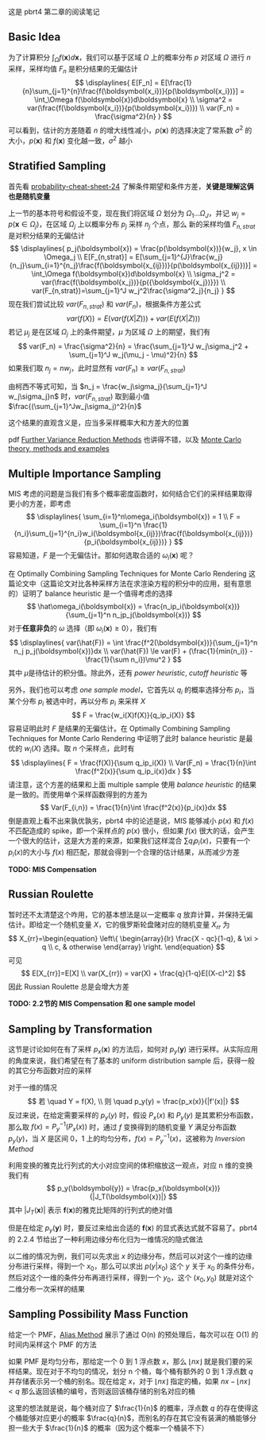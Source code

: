 这是 pbrt4 第二章的阅读笔记

## Basic Idea

为了计算积分 $\int_\Omega f(\boldsymbol{x})d\boldsymbol{x}$，我们可以基于区域 $\Omega$ 上的概率分布 $p$ 对区域 $\Omega$ 进行 $n$ 采样，采样均值 $F_n$ 是积分结果的无偏估计
$$
\displaylines{
E[F_n] = E[\frac{1}{n}\sum_{j=1}^{n}\frac{f(\boldsymbol{x_i})}{p(\boldsymbol{x_i})}] = \int_\Omega f(\boldsymbol{x})d\boldsymbol{x}
\\
\sigma^2 = var(\frac{f(\boldsymbol{x_i})}{p(\boldsymbol{x_i})})
\\
var(F_n) = \frac{\sigma^2}{n}
}
$$
可以看到，估计的方差随着 $n$ 的增大线性减小，$p(\boldsymbol{x})$ 的选择决定了常系数 $\sigma^2$ 的大小，$p(\boldsymbol{x})$ 和 $f(\boldsymbol{x})$ 变化越一致，$\sigma^2$ 越小

## Stratified Sampling

首先看 [probability-cheat-sheet-24](https://blog.nex3z.com/2019/01/26/probability-cheat-sheet-24/) 了解条件期望和条件方差，**关键是理解这俩也是随机变量**

上一节的基本符号和假设不变，现在我们将区域 $\Omega$ 划分为 $\Omega_1\dots \Omega_J$，并记 $w_j=p(\boldsymbol{x} \in \Omega_j)$，在区域 $\Omega_j$ 上以概率分布 $p_j$ 采样 $n_j$ 个点，那么 新的采样均值 $F_{n,strat}$ 是对积分结果的无偏估计
$$
\displaylines{
p_j(\boldsymbol{x}) = \frac{p(\boldsymbol{x})}{w_j}, x \in \Omega_j
\\
E[F_{n,strat}] = E[\sum_{j=1}^{J}\frac{w_j}{n_j}\sum_{i=1}^{n_j}\frac{f(\boldsymbol{x_{ij}})}{p(\boldsymbol{x_{ij}})}] = \int_\Omega f(\boldsymbol{x})d\boldsymbol{x}
\\
\sigma_j^2 = var(\frac{f(\boldsymbol{x_j})}{p({\boldsymbol{x_j})}})
\\
var(F_{n,strat})=\sum_{j=1}^J w_j^2\frac{\sigma^2_j}{n_j}
}
$$
现在我们尝试比较 $var(F_{n,strat})$ 和 $var(F_n)$，根据条件方差公式
$$
var(f(X)) = E(var(f(X |Z))) + var(E(f(X |Z)))
$$
若记 $\mu_j$ 是在区域 $\Omega_j$ 上的条件期望，$\mu$ 为区域 $\Omega$ 上的期望，我们有
$$
var(F_n) = \frac{\sigma^2}{n} = \frac{\sum_{j=1}^J w_j\sigma_j^2 + \sum_{j=1}^J w_j(\mu_j - \mu)^2}{n}
$$
如果我们取 $n_j = nw_j$，此时显然有 $var(F_n) \ge var(F_{n,strat})$​

由柯西不等式可知，当 $n_j = \frac{w_j\sigma_j}{\sum_{j=1}^J w_j\sigma_j}n$ 时，$var(F_{n,strat})$ 取到最小值 $\frac{(\sum_{j=1}^Jw_j\sigma_j)^2}{n}$

这个结果的直观含义是，应当多采样概率大和方差大的位置

pdf [Further Variance Reduction Methods](https://www.columbia.edu/~mh2078/MonteCarlo/MCS_AdvVarRed_MasterSlides.pdf) 也讲得不错，以及 [Monte Carlo theory, methods and examples](https://artowen.su.domains/mc/)

## Multiple Importance Sampling

MIS 考虑的问题是当我们有多个概率密度函数时，如何结合它们的采样结果取得更小的方差，即考虑
$$
\displaylines{
\sum_{i=1}^n\omega_i(\boldsymbol{x}) = 1 
\\
F = \sum_{i=1}^n \frac{1}{n_i}\sum_{j=1}^{n_i}w_i(\boldsymbol{x_{ij}})\frac{f(\boldsymbol{x_{ij}})}{p_i(\boldsymbol{x_{ij}})}
}
$$
容易知道，$F$ 是一个无偏估计。那如何选取合适的 $\omega_i(\boldsymbol{x})$ 呢？

在 Optimally Combining Sampling Techniques for Monte Carlo Rendering 这篇论文中（这篇论文对比各种采样方法在求渲染方程的积分中的应用，挺有意思的）证明了 balance heuristic 是一个值得考虑的选择
$$
\hat\omega_i(\boldsymbol{x}) = \frac{n_ip_i(\boldsymbol{x})}{\sum_{j=1}^n n_jp_j(\boldsymbol{x})}
$$
对于**任意非负**的 $\omega$ 选择（即 $\omega_i(\boldsymbol x) \ge 0$），我们有
$$
\displaylines{
var(\hat{F}) = \int \frac{f^2(\boldsymbol{x})}{\sum_{j=1}^n n_j p_j(\boldsymbol{x})}dx
\\
var(\hat{F}) \le var(F) + (\frac{1}{min(n_i)} - \frac{1}{\sum n_i})\mu^2
}
$$
其中 $\mu$​ 是待估计的积分值。除此外，还有 *power heuristic*, *cutoff heuristic* 等

另外，我们也可以考虑 _one sample model_，它首先以 $q_i$ 的概率选择分布 $p_i$，当某个分布 $p_i$ 被选中时，再以分布 $p_i$ 来采样 $X$
$$
F = \frac{w_i(X)f(X)}{q_ip_i(X)}
$$
容易证明此时 $F$ 是结果的无偏估计。在 Optimally Combining Sampling Techniques for Monte Carlo Rendering 中证明了此时 balance heuristic 是最优的 $w_i(X)$ 选择。取 $n$ 个采样点，此时有
$$
\displaylines{
F = \frac{f(X)}{\sum q_ip_i(X)}
\\
Var(F_n) = \frac{1}{n}\int \frac{f^2(x)}{\sum q_ip_i(x)}dx 
}
$$
请注意，这个方差的结果和上面 multiple sample 使用 _balance heuristic_ 的结果是一致的。而使用单个采样函数得到的方差为
$$
Var(F_{i,n}) = \frac{1}{n}\int \frac{f^2(x)}{p_i(x)}dx 
$$
倒是直观上看不出来孰优孰劣，pbrt4 中的论述是说，MIS 能够减小 $p(x)$ 和 $f(x)$ 不匹配造成的 spike，即一个采样点的 $p(x)$ 很小，但如果 $f(x)$ 很大的话，会产生一个很大的估计，这是大方差的来源，如果我们这样混合 $\sum q_ip_i(x)$，只要有一个 $p_i(x)$的大小与  $f(x)$ 相匹配，那就会得到一个合理的估计结果，从而减少方差

**TODO: MIS Compensation**
## Russian Roulette

暂时还不太清楚这个咋用，它的基本想法是以一定概率 $q$ 放弃计算，并保持无偏估计。即给定一个随机变量 $X$，它的俄罗斯轮盘赌对应的随机变量 $X_{rr}$ 为
$$
X_{rr}=\begin{equation}
\left\{
             \begin{array}{lr}
             \frac{X - qc}{1-q}, & \xi > q \\
             c, & otherwise
             \end{array}
\right.
\end{equation}
$$
可见
$$
E[X_{rr}]=E[X]
\\
var(X_{rr}) = var(X) + \frac{q}{1-q}E[(X-c)^2]
$$
因此 Russian Roulette 总是会增大方差

**TODO: 2.2节的 MIS Compensation 和 one sample model**
## Sampling by Transformation

这节是讨论如何在有了采样 $p_x(\boldsymbol{x})$ 的方法后，如何对 $p_y(\boldsymbol{y})$  进行采样。从实际应用的角度来说，我们希望在有了基本的 uniform distribution sample 后，获得一般的其它分布函数对应的采样

对于一维的情况
$$
若 \quad Y = f(X),
\\
则 \quad p_y(y) = \frac{p_x(x)}{|f'(x)|}
$$
反过来说，在给定需要采样的 $p_y(y)$ 时，假设 $P_x(x)$ 和 $P_y(y)$ 是其累积分布函数，那么取 $f(x) = P^{-1}_y(P_x(x))$ 时，通过 $f$ 变换得到的随机变量 $Y$ 满足分布函数 $p_y(y)$，当 $X$ 是区间 0，1 上的均匀分布，$f(x)=P_y^{-1}(x)$，这被称为 *Inversion Method*

利用变换的雅克比行列式的大小对应空间的体积缩放这一观点，对应 n 维的变换我们有
$$
p_y(\boldsymbol{y}) = \frac{p_x(\boldsymbol{x})}{|J_T(\boldsymbol{x})|}
$$
其中 $|J_T(\boldsymbol{x})|$ 表示 $\boldsymbol{f}(\boldsymbol{x})$​ 的雅克比矩阵的行列式的绝对值

但是在给定 $p_y(\boldsymbol{y})$ 时，要反过来给出合适的 $\boldsymbol{f}(\boldsymbol{x})$ 的显式表达式就不容易了。pbrt4 的 2.2.4 节给出了一种利用边缘分布化归为一维情况的隐式做法

以二维的情况为例，我们可以先求出 $x$ 的边缘分布，然后可以对这个一维的边缘分布进行采样，得到一个 $x_0$，那么可以求出 $p(y|x_0)$ 这个 $y$ 关于 $x_0$ 的条件分布，然后对这个一维的条件分布再进行采样，得到一个 $y_0$，这个 $(x_0,y_0)$ 就是对这个二维分布一次采样的结果
## Sampling Possibility Mass Function

给定一个 PMF，[Alias Method](https://www.pbr-book.org/4ed/Sampling_Algorithms/The_Alias_Method) 展示了通过 O(n) 的预处理后，每次可以在 O(1) 的时间内采样这个 PMF 的方法

如果 PMF 是均匀分布，那给定一个 0 到 1 浮点数 $x$，那么 $\lfloor nx \rfloor$ 就是我们要的采样结果。现在对于不均匀的情况，划分 n 个桶，每个桶有额外的 0 到 1 浮点数 $q$ 并存储表示另一个桶的别名。现在给定 $x$，对于 $\lfloor nx \rfloor$ 指定的桶，如果 $nx - \lfloor nx \rfloor < q$ 那么返回该桶的编号，否则返回该桶存储的别名对应的桶

这里的想法就是说，每个桶对应了 $\frac{1}{n}$ 的概率，浮点数 $q$ 的存在使得这个桶能够对应更小的概率 $\frac{q}{n}$，而别名的存在其它没有装满的桶能够分担一些大于 $\frac{1}{n}$ 的概率（因为这个概率一个桶装不下）